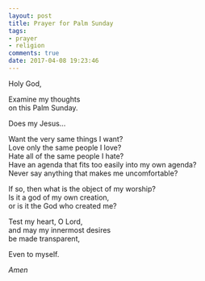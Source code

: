 ```yaml
---
layout: post
title: Prayer for Palm Sunday
tags:
- prayer
- religion
comments: true
date: 2017-04-08 19:23:46
---
```


Holy God,

Examine my thoughts  
on this Palm Sunday.

Does my Jesus... 

Want the very same things I want?   
Love only the same people I love?   
Hate all of the same people I hate?   
Have an agenda that fits too easily into my own agenda?   
Never say anything that makes me uncomfortable? 

If so, then what is the object of my worship?  
Is it a god of my own creation,  
or is it the God who created me?

Test my heart, O Lord,  
and may my innermost desires  
be made transparent,

Even to myself.

*Amen*


